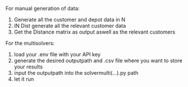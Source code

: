 For manual generation of data:
1. Generate all the customer and depot data in N
2. IN Dist generate all the relevant customer data
3. Get the Distance matrix as output aswell as the relevant customers
   
For the multisolvers:
1. load your .env file with your API key
2. generate the desired outputpath and .csv file where you want to store your results
3. input the outputpath into the solvermulti(...).py path
4. let it run

